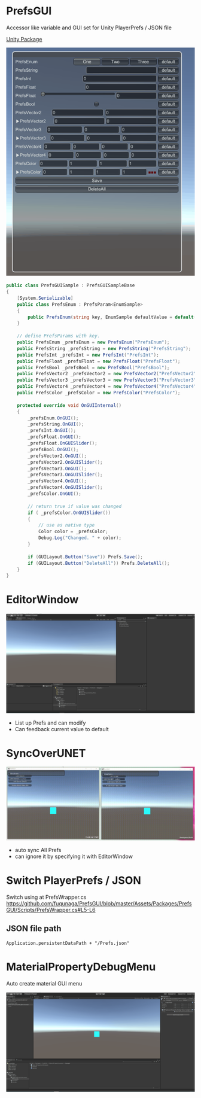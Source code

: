 # PrefsGUI

Accessor like variable and GUI set for Unity PlayerPrefs / JSON file

[Unity Package](PrefsGUI.unitypackage)

![](Docs/PrefsGUI.gif)

```csharp
public class PrefsGUISample : PrefsGUISampleBase
{
    [System.Serializable]
    public class PrefsEnum : PrefsParam<EnumSample>
    {
        public PrefsEnum(string key, EnumSample defaultValue = default(EnumSample)) : base(key, defaultValue) { }
    }

    // define PrefsParams with key.
    public PrefsEnum _prefsEnum = new PrefsEnum("PrefsEnum");
    public PrefsString _prefsString = new PrefsString("PrefsString");
    public PrefsInt _prefsInt = new PrefsInt("PrefsInt");
    public PrefsFloat _prefsFloat = new PrefsFloat("PrefsFloat");
    public PrefsBool _prefsBool = new PrefsBool("PrefsBool");
    public PrefsVector2 _prefsVector2 = new PrefsVector2("PrefsVector2");
    public PrefsVector3 _prefsVector3 = new PrefsVector3("PrefsVector3");
    public PrefsVector4 _prefsVector4 = new PrefsVector4("PrefsVector4");
    public PrefsColor _prefsColor = new PrefsColor("PrefsColor");

    protected override void OnGUIInternal()
    {
        _prefsEnum.OnGUI();
        _prefsString.OnGUI();
        _prefsInt.OnGUI();
        _prefsFloat.OnGUI();
        _prefsFloat.OnGUISlider();
        _prefsBool.OnGUI();
        _prefsVector2.OnGUI();
        _prefsVector2.OnGUISlider();
        _prefsVector3.OnGUI();
        _prefsVector3.OnGUISlider();
        _prefsVector4.OnGUI();
        _prefsVector4.OnGUISlider();
        _prefsColor.OnGUI();

        // return true if value was changed
        if ( _prefsColor.OnGUISlider())
        {
            // use as native type
            Color color = _prefsColor;
            Debug.Log("Changed. " + color);
        }

        if (GUILayout.Button("Save")) Prefs.Save();
        if (GUILayout.Button("DeleteAll")) Prefs.DeleteAll();
    }
}
```


# EditorWindow

![](Docs/PrefsGUIEditor.gif)
- List up Prefs and can modify 
- Can feedback current value to default


# SyncOverUNET

![](Docs/SyncOverUNET.gif)
- auto sync All Prefs
- can ignore it by specifying it with EditorWindow


# Switch PlayerPrefs / JSON

Switch using at PrefsWrapper.cs
https://github.com/fuqunaga/PrefsGUI/blob/master/Assets/Packages/PrefsGUI/Scripts/PrefsWrapper.cs#L5-L6

## JSON file path
```
Application.persistentDataPath + "/Prefs.json"
```


# MaterialPropertyDebugMenu

Auto create material GUI menu

![](MaterialPropertyDebugMenu.gif)
